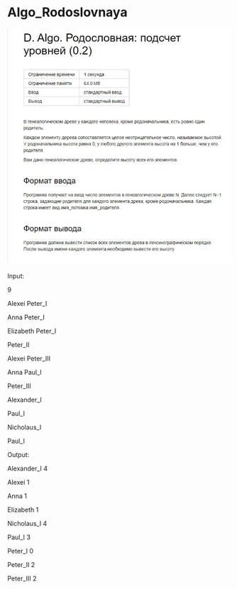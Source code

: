 # Algo_Rodoslovnaya

![](problem1.jpg)

Input:

9

Alexei Peter_I 

Anna Peter_I 

Elizabeth Peter_I

Peter_II 

Alexei Peter_III 

Anna Paul_I 

Peter_III 

Alexander_I 

Paul_I 

Nicholaus_I 

Paul_I


Output:

Alexander_I 4  

Alexei 1  

Anna 1  

Elizabeth 1  

Nicholaus_I 4  

Paul_I 3  

Peter_I 0  

Peter_II 2 

Peter_III 2
